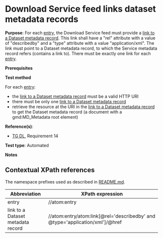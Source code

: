 # Download Service feed links dataset metadata records

**Purpose**: For each [entry](#entry), the Download Service feed must provide a [link to a Dataset metadata record](#datasetdescribedbylink). This link shall have a "rel" attribute with a value of "describedby" and a "type" attribute with a value "application/xml". The link must point to a Dataset metadata record, to which the Service metadata record refers (contains a link to). There must be exactly one link for each [entry](#entry).

**Prerequisites**

**Test method**

For each [entry](#entry):

* the [link to a Dataset metadata record](#datasetdescribedbylink) must be a valid HTTP URI
* there must be only one [link to a Dataset metadata record](#datasetdescribedbylink)
* retrieve the resource at the URI in the [link to a Dataset metadata record](#datasetdescribedbylink) to get the Dataset metadata record (a document with a gmd:MD_Metadata root element)

**Reference(s)**:

* [TG DL](./README#ref_TG_DL), Requirement 14

**Test type**: Automated

**Notes**

## Contextual XPath references

The namespace prefixes used as described in [README.md](./README#namespaces).

Abbreviation                                               |  XPath expression
---------------------------------------------------------- | -------------------------------------------------------------------------
entry <a name="entry"></a> | //atom:entry
link to a Dataset metadata record <a name="datasetdescribedbylink"></a> | //atom:entry/atom:link[@rel='describedby' and @type='application/xml']/@href
